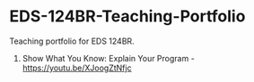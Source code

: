 # EDS-124BR-Teaching-Portfolio
Teaching portfolio for EDS 124BR.

1. Show What You Know: Explain Your Program - https://youtu.be/XJoogZtNfjc
